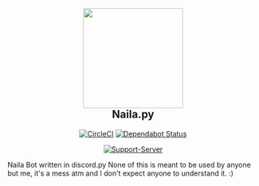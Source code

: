 <div align="center">

<img src="https://cdn.discordapp.com/avatars/337481187419226113/d25e291017c57ae198fcd175b2ad552f.png?size=256" height=200></img>\
Naila.py
-----------------
[![CircleCI](https://circleci.com/gh/NailaBot/Naila.py.svg?style=svg)](https://circleci.com/gh/NailaBot/Naila.py)
[![Dependabot Status](https://api.dependabot.com/badges/status?host=github&repo=NailaBot/Naila.py)](https://dependabot.com)

[![Support-Server](https://discordapp.com/api/guilds/365260338851086346/widget.png?style=banner2)](https://discord.gg/the-den)

</div>

Naila Bot written in discord.py
None of this is meant to be used by anyone but me, it's a mess atm and I don't expect anyone to understand it. :)
